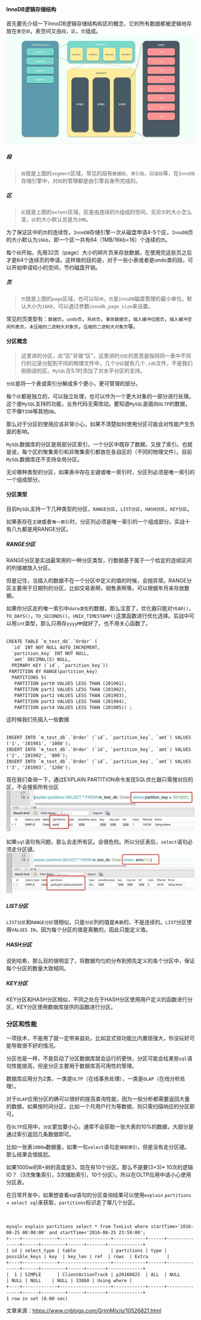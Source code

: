 #### InnoDB逻辑存储结构
首先要先介绍一下InnoDB逻辑存储结构和区的概念，它的所有数据都被逻辑地存放在`表空间`，表空间又由`段`，`区`，`页`组成。
![](assets/markdown-img-paste-20200415182637482.png)

##### 段
>  `段`就是上图的`segment`区域，常见的段有`数据段`、`索引段`、`回滚段`等，在`InnoDB`存储引擎中，对`段`的管理都是由引擎自身所完成的。

##### 区

> `区`就是上图的`extent`区域，区是由连续的`页`组成的空间，无论`页`的大小怎么变，`区`的大小默认总是为`1MB`。


为了保证区中的`页`的连续性，`InnoDB`存储引擎一次从磁盘申请4-5个区，`InnoDB`页的大小默认为`16kb`，即一个区一共有64（1MB/16kb=16）个连续的`页`。

每个`段`开始，先用32页（page）大小的碎片页来存放数据，在使用完这些页之后才是64个连续页的申请。这样做的目的是，对于一些小表或者是undo类的段，可以开始申请较小的空间，节约磁盘开销。

##### 页

> `页`就是上图的`page`区域，也可以叫`块`。`页`是`InnoDB`磁盘管理的最小单位。默认大小为`16KB`，可以通过参数`innodb_page_size`来设置。

常见的页类型有：`数据页`，`undo页`，`系统页`，`事务数据页`，`插入缓冲位图页`，`插入缓冲空闲列表页`，`未压缩的二进制大对象页`，`压缩的二进制大对象页`等。

#### 分区概念

> 这里讲的分区，此“区”非彼“区”，这里讲的`分区`的意思是指将同一表中不同行的记录分配到不同的物理文件中，几个`分区`就有几个`.idb`文件，不是我们刚刚说的区。`MySQL`在5.1时添加了对水平分区的支持。

`分区`是将一个表或索引分解成多个更小，更可管理的部分。

每个`区`都是独立的，可以独立处理，也可以作为一个更大对象的一部分进行处理。这个是`MySQL`支持的功能，业务代码无需改动。要知道`MySQL`是面向`OLTP`的数据，它不像`TIDB`等其他`DB`。

那么对于分区的使用应该非常小心，如果不清楚如何使用分区可能会对性能产生负面的影响。

`MySQL`数据库的分区是局部分区索引，一个分区中既存了数据，又放了索引。也就是说，每个区的聚集索引和非聚集索引都放在各自区的（不同的物理文件）。目前`MySQL`数据库还不支持全局分区。

无论哪种类型的分区，如果表中存在主键或唯一索引时，分区列必须是唯一索引的一个组成部分。

#### 分区类型

目前`MySQL`支持一下几种类型的分区，`RANGE分区`，`LIST分区`，`HASH分区`，`KEY分区`。

如果表存在`主键`或者`唯一索引`时，分区列必须是唯一索引的一个组成部分。实战十有八九都是用RANGE分区。


##### RANGE分区

RANGE分区是实战最常用的一种分区类型，行数据基于属于一个给定的连续区间的列值被放入分区。

但是记住，当插入的数据不在一个分区中定义的值的时候，会抛异常。RANGE分区主要用于日期列的分区，比如交易表啊，销售表啊等。可以根据年月来存放数据。

如果你分区走的唯一索引中`date类型`的数据，那么注意了，优化器只能对`YEAR()`，`TO_DAYS()`，`TO_SECONDS()`，`UNIX_TIMESTAMP()`这类函数进行优化选择。实战中可以用`int`类型，那么只用存`yyyyMM`就好了。也不用关心函数了。

```code

CREATE TABLE `m_test_db`.`Order` (
  `id` INT NOT NULL AUTO_INCREMENT,
  `partition_key` INT NOT NULL,
  `amt` DECIMAL(5) NULL,
  PRIMARY KEY (`id`, `partition_key`))
 PARTITION BY RANGE(partition_key)
  PARTITIONS 5(
   PARTITION part0 VALUES LESS THAN (201901),  
   PARTITION part1 VALUES LESS THAN (201902),  
   PARTITION part2 VALUES LESS THAN (201903),  
   PARTITION part3 VALUES LESS THAN (201904),
   PARTITION part4 VALUES LESS THAN (201905)) ;

```

这时候我们先插入一些数据

```code

INSERT INTO `m_test_db`.`Order` (`id`, `partition_key`, `amt`) VALUES ('1', '201901', '1000');
INSERT INTO `m_test_db`.`Order` (`id`, `partition_key`, `amt`) VALUES ('2', '201902', '800');
INSERT INTO `m_test_db`.`Order` (`id`, `partition_key`, `amt`) VALUES ('3', '201903', '1200');

```

现在我们查询一下，通过EXPLAIN PARTITION命令发现SQL优化器只需搜对应的区，不会搜索所有分区
![](assets/markdown-img-paste-20200416095426762.png)

如果`sql`语句有问题，那么会走所有区。会很危险。所以分区表后，`select`语句必须走分区键。
![](assets/markdown-img-paste-20200416100159167.png)

##### LIST分区

`LIST分区`和`RANGE分区`很相似，只是`分区`列的值是`离散`的，不是连续的。`LIST`分区使用`VALUES IN`，因为每个分区的值是离散的，因此只能定义值。

##### HASH分区

说到哈希，那么目的很明显了，将数据均匀的分布到预先定义的各个分区中，保证每个分区的数量大致相同。

##### KEY分区

 KEY分区和HASH分区相似，不同之处在于HASH分区使用用户定义的函数进行分区，KEY分区使用数据库提供的函数进行分区。


 ### 分区和性能

 一项技术，不是用了就一定带来益处。比如显式锁功能比内置锁强大，你没玩好可能导致很不好的情况。

 分区也是一样，不是启动了分区数据库就会运行的更快，分区可能会给某些`sql`语句性能提高，但是分区主要用于数据库高可用性的管理。

 数据库应用分为2类，一类是`OLTP`（在线事务处理），一类是`OLAP`（在线分析处理）。

对于`OLAP`应用分区的确可以很好的提高查询性能，因为一般分析都需要返回大量的数据，如果按时间分区，比如一个月用户行为等数据，则只需扫描响应的分区即可。


在`OLTP`应用中，`分区`更加要小心，通常不会获取一张大表的10%的数据，大部分是通过索引返回几条数据即可。


比如一张表`1000w`数据量，如果一句`select`语句走`辅助索引`，但是没有走分区键。那么结果会很尴尬。

如果1000w的B+树的高度是3，现在有10个分区。那么不是要(3+3)* 10次的逻辑IO？（3次聚集索引，3次辅助索引，10个分区）。所以在OLTP应用中请小心使用分区表。

在日常开发中，如果想查看sql语句的分区查询结果可以使用`explain` `partitions` + `select sql`来获取，`partitions`标识走了哪几个分区。

```code


mysql> explain partitions select * from TxnList where startTime>'2016-08-25 00:00:00' and startTime<'2016-08-25 23:59:00';  
+----+-------------+-------------------+------------+------+---------------+------+---------+------+-------+-------------+  
| id | select_type | table             | partitions | type | possible_keys | key  | key_len | ref  | rows  | Extra       |  
+----+-------------+-------------------+------------+------+---------------+------+---------+------+-------+-------------+  
|  1 | SIMPLE      | ClientActionTrack | p20160825  | ALL  | NULL          | NULL | NULL    | NULL | 33868 | Using where |  
+----+-------------+-------------------+------------+------+---------------+------+---------+------+-------+-------------+  
1 row in set (0.00 sec)  

```

文章来源：https://www.cnblogs.com/GrimMjx/p/10526821.html